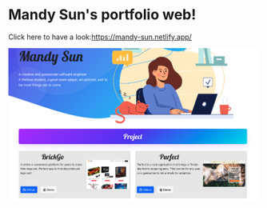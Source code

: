 # Mandy Sun's portfolio web!

Click here to have a look:https://mandy-sun.netlify.app/

![screenshot](./public/shot1.png)
